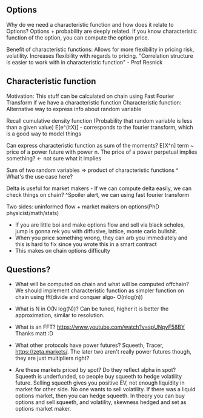 ## Options
Why do we need a characteristic function and how does it relate to Options?
Options + probability are deeply related. If you know characteristic function of the option, you can compute the option price. 

Benefit of characteristic functions: Allows for more flexibility in pricing risk, volatility. Increases flexibility with regards to pricing.
"Correlation structure is easier to work with in characteristic function" - Prof Resnick

## Characteristic function
Motivation: This stuff can be calculated on chain using Fast Fourier Transform if we have a characteristic function
Characteristic function: Alternative way to express info about random variable

Recall cumulative density function (Probability that random variable is less than a given value)
E[e^(itX)] - corresponds to the fourier transform, which is a good way to model things

Can express characteristic function as sum of the moments? E[X^n] term ~ price of a power future with power n. 
The price of a power perpetual implies something? <- not sure what it implies

Sum of two random variables => product of characteristic functions
^ What's the use case here?

Delta is useful for market makers - If we can compute delta easily, we can check things on chain?
^Spoiler alert, we can using fast fourier transform

Two sides: uninformed flow + market makers on options(PhD physicist/math/stats)
- If you are little boi and make options flow and sell via black scholes, jump is gonna rek you with diffusive, lattice, monte carlo bullshit.
- When you price something wrong, they can arb you immediately and this is hard to fix since you wrote this in a smart contract
- This makes on chain options difficulty

## Questions?
- What will be computed on chain and what will be computed offchain?
We should implement characteristic function as simpler function on chain using fft(divide and conquer algo- O(nlog(n))

- What is N in O(N log(N))? 
Can be tuned, higher it is better the approximation, similar to resolution.

- What is an FFT?
https://www.youtube.com/watch?v=spUNpyF58BY 
Thanks matt :D 

- What other protocols have power futures?
Squeeth, Tracer, https://zeta.markets/. The later two aren't really power futures though, they are just multipliers right?

- Are these markets priced by spot? Do they reflect alpha in spot?
Squeeth is underfunded, so people buy squeeth to hedge volatility future. Selling squeeth gives you positive EV, not enough liquidity in market for other side. No one wants to sell volatility. If there was a liquid options market, then you can hedge squeeth. In theory you can buy options and sell squeeth, and volatility, skewness hedged and set as options market maker.
